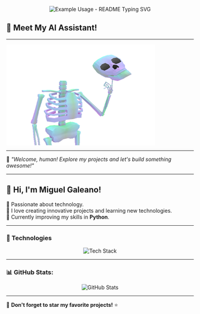 <p align="center">
  <img src="https://readme-typing-svg.demolab.com/?lines=Welcome+to+my+profile!;I+am+Miguel+Galeano!;And;I+am+a+statistics+student&font=Fira%20Code&center=true&width=380&height=50&duration=3500&pause=100" alt="Example Usage - README Typing SVG">
</p>

## 🤖 Meet My AI Assistant!
---
<img align="center" top="500" height="270" width="400" alt="GIF" src="https://github.com/wendellmeset/vaporwave-skeleton-collection/blob/main/4aad8bc2529e3d2d41f325d9c75b9591.gif">

---
👾 *"Welcome, human! Explore my projects and let's build something awesome!"*

---

## 👋 Hi, I'm Miguel Galeano!

🔹 Passionate about technology.  
🔹 I love creating innovative projects and learning new technologies.  
🔹 Currently improving my skills in **Python**.  





---

### 🚀 Technologies
<p align="center">
  <img src="https://skillicons.dev/icons?i=html,python" alt="Tech Stack" />
</p>


---

### 📊 GitHub Stats:
<p align="center">
  <img src="https://github-readme-stats.vercel.app/api?username=TuUsuario&show_icons=true&theme=radical" alt="GitHub Stats" />
  
</p>

---

🌟 **Don't forget to star my favorite projects!** ⭐
